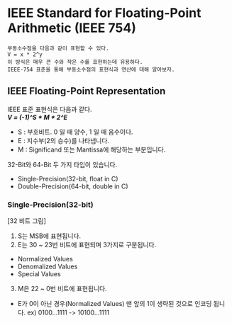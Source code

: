 # IEEE Standard for Floating-Point Arithmetic (IEEE 754)
```
부동소수점을 다음과 같이 표현할 수 있다.  
V = x * 2^y  
이 방식은 매우 큰 수와 작은 수를 표현하는데 유용하다.  
IEEE-754 표준을 통해 부동소수점의 표현식과 연산에 대해 알아보자.  
```

## IEEE Floating-Point Representation
IEEE 표준 표현식은 다음과 같다.  
***V = (-1)^S * M * 2^E***  
- S : 부호비트. 0 일 때 양수, 1 일 때 음수이다.  
- E : 지수부(2의 승수)를 나타냅니다.  
- M : Significand 또는 Mantissa에 해당하는 부분입니다.   

32-Bit와 64-Bit 두 가지 타입이 있습니다.  
- Single-Precision(32-bit, float in C)
- Double-Precision(64-bit, double in C)

### Single-Precision(32-bit)
[32 비트 그림]  

1. S는 MSB에 표현됩니다.
2. E는 30 ~ 23번 비트에 표현되며 3가지로 구분됩니다.
  - Normalized Values 
  - Denomalized Values
  - Special Values
3. M은 22 ~ 0번 비트에 표현됩니다.  
  - E가 0이 아닌 경우(Normalized Values) 맨 앞의 1이 생략된 것으로 인코딩 됩니다. ex) 0100...1111 -> 10100...1111
